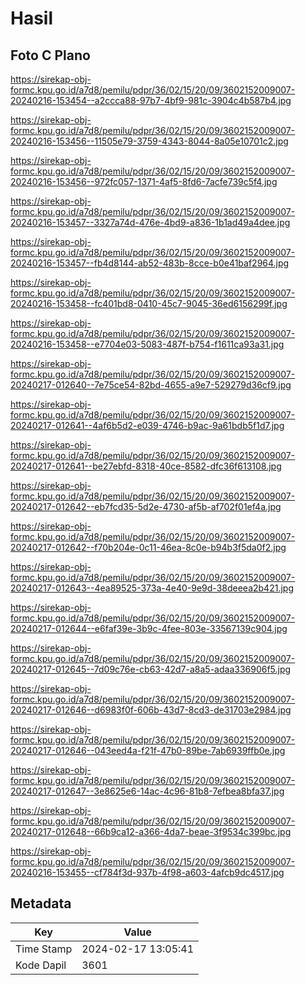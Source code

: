 # Hasil

## Foto C Plano

https://sirekap-obj-formc.kpu.go.id/a7d8/pemilu/pdpr/36/02/15/20/09/3602152009007-20240216-153454--a2ccca88-97b7-4bf9-981c-3904c4b587b4.jpg

https://sirekap-obj-formc.kpu.go.id/a7d8/pemilu/pdpr/36/02/15/20/09/3602152009007-20240216-153456--11505e79-3759-4343-8044-8a05e10701c2.jpg

https://sirekap-obj-formc.kpu.go.id/a7d8/pemilu/pdpr/36/02/15/20/09/3602152009007-20240216-153456--972fc057-1371-4af5-8fd6-7acfe739c5f4.jpg

https://sirekap-obj-formc.kpu.go.id/a7d8/pemilu/pdpr/36/02/15/20/09/3602152009007-20240216-153457--3327a74d-476e-4bd9-a836-1b1ad49a4dee.jpg

https://sirekap-obj-formc.kpu.go.id/a7d8/pemilu/pdpr/36/02/15/20/09/3602152009007-20240216-153457--fb4d8144-ab52-483b-8cce-b0e41baf2964.jpg

https://sirekap-obj-formc.kpu.go.id/a7d8/pemilu/pdpr/36/02/15/20/09/3602152009007-20240216-153458--fc401bd8-0410-45c7-9045-36ed6156299f.jpg

https://sirekap-obj-formc.kpu.go.id/a7d8/pemilu/pdpr/36/02/15/20/09/3602152009007-20240216-153458--e7704e03-5083-487f-b754-f1611ca93a31.jpg

https://sirekap-obj-formc.kpu.go.id/a7d8/pemilu/pdpr/36/02/15/20/09/3602152009007-20240217-012640--7e75ce54-82bd-4655-a9e7-529279d36cf9.jpg

https://sirekap-obj-formc.kpu.go.id/a7d8/pemilu/pdpr/36/02/15/20/09/3602152009007-20240217-012641--4af6b5d2-e039-4746-b9ac-9a61bdb5f1d7.jpg

https://sirekap-obj-formc.kpu.go.id/a7d8/pemilu/pdpr/36/02/15/20/09/3602152009007-20240217-012641--be27ebfd-8318-40ce-8582-dfc36f613108.jpg

https://sirekap-obj-formc.kpu.go.id/a7d8/pemilu/pdpr/36/02/15/20/09/3602152009007-20240217-012642--eb7fcd35-5d2e-4730-af5b-af702f01ef4a.jpg

https://sirekap-obj-formc.kpu.go.id/a7d8/pemilu/pdpr/36/02/15/20/09/3602152009007-20240217-012642--f70b204e-0c11-46ea-8c0e-b94b3f5da0f2.jpg

https://sirekap-obj-formc.kpu.go.id/a7d8/pemilu/pdpr/36/02/15/20/09/3602152009007-20240217-012643--4ea89525-373a-4e40-9e9d-38deeea2b421.jpg

https://sirekap-obj-formc.kpu.go.id/a7d8/pemilu/pdpr/36/02/15/20/09/3602152009007-20240217-012644--e6faf39e-3b9c-4fee-803e-33567139c904.jpg

https://sirekap-obj-formc.kpu.go.id/a7d8/pemilu/pdpr/36/02/15/20/09/3602152009007-20240217-012645--7d09c76e-cb63-42d7-a8a5-adaa336906f5.jpg

https://sirekap-obj-formc.kpu.go.id/a7d8/pemilu/pdpr/36/02/15/20/09/3602152009007-20240217-012646--d6983f0f-606b-43d7-8cd3-de31703e2984.jpg

https://sirekap-obj-formc.kpu.go.id/a7d8/pemilu/pdpr/36/02/15/20/09/3602152009007-20240217-012646--043eed4a-f21f-47b0-89be-7ab6939ffb0e.jpg

https://sirekap-obj-formc.kpu.go.id/a7d8/pemilu/pdpr/36/02/15/20/09/3602152009007-20240217-012647--3e8625e6-14ac-4c96-81b8-7efbea8bfa37.jpg

https://sirekap-obj-formc.kpu.go.id/a7d8/pemilu/pdpr/36/02/15/20/09/3602152009007-20240217-012648--66b9ca12-a366-4da7-beae-3f9534c399bc.jpg

https://sirekap-obj-formc.kpu.go.id/a7d8/pemilu/pdpr/36/02/15/20/09/3602152009007-20240216-153455--cf784f3d-937b-4f98-a603-4afcb9dc4517.jpg


## Metadata

| Key        | Value               |
| ---------- | ------------------- |
| Time Stamp | 2024-02-17 13:05:41 |
| Kode Dapil | 3601                |



